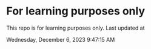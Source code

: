 # For learning purposes only
This repo is for learning purposes only.
Last updated at

Wednesday, December 6, 2023 9:47:15 AM

